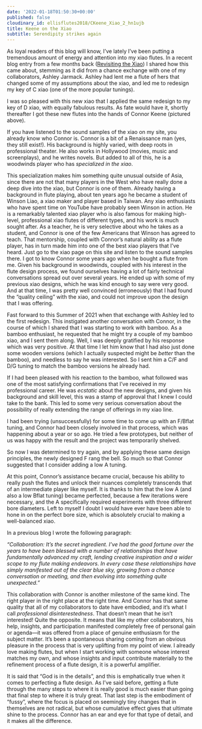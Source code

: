 ```yaml
---
date: '2022-01-18T01:50:30+00:00'
published: false
cloudinary_id: ellisflutes2018/CKeene_Xiao_2_hn1ujb
title: Keene on the Xiao
subtitle: Serendipity strikes again
---
```


As loyal readers of this blog will know, I’ve lately I’ve been putting a tremendous amount of energy and attention into my xiao flutes. In a recent blog entry from a few months back ([Revisiting the Xiao](https://www.ellisflutes.com/blog/revisiting-the-xiao)) I shared how this came about, stemming as it did from a chance exchange with one of my collaborators, Ashley Jarmack. Ashley had lent me a flute of hers that changed some of my assumptions about the xiao, and led me to redesign my key of C xiao (one of the more popular tunings).

I was so pleased with this new xiao that I applied the same redesign to my key of D xiao, with equally fabulous results. As fate would have it, shortly thereafter I got these new flutes into the hands of Connor Keene (pictured above).

If you have listened to the sound samples of the xiao on my site, you already know who Connor is. Connor is a bit of a Renaissance man (yes, they still exist!). His background is highly varied, with deep roots in professional theater. He also works in Hollywood (movies, music and screenplays), and he writes novels. But added to all of this, he is a woodwinds player who has *specialized in the xiao*.

This specialization makes him something quite unusual outside of Asia, since there are not that many players in the West who have really done a deep dive into the xiao, but Connor is one of them. Already having a background in flute playing, about ten years ago he became a student of Winson Liao, a xiao maker and player based in Taiwan. Any xiao enthusiasts who have spent time on YouTube have probably seen Winson in action. He is a remarkably talented xiao player who is also famous for making high-level, professional xiao flutes of different types, and his work is much sought after. As a teacher, he is very selective about who he takes as a student, and Connor is one of the few Americans that Winson has agreed to teach. That mentorship, coupled with Connor’s natural ability as a flute player, has in turn made him into one of the best xiao players that I’ve heard. Just go to the xiao page on this site and listen to the sound samples there.
I got to know Connor some years ago when he bought a flute from me. Given his background in woodwinds, coupled with his interest in the flute design process, we found ourselves having a lot of fairly technical conversations spread out over several years. He ended up with some of my previous xiao designs, which he was kind enough to say were very good. And at that time, I was pretty well convinced (erroneously) that I had found the “quality ceiling” with the xiao, and could not improve upon the design that I was offering.

Fast forward to this Summer of 2021 when that exchange with Ashley led to the first redesign. This instigated another conversation with Connor, in the course of which I shared that I was starting to work with bamboo. As a bamboo enthusiast, he requested that he might try a couple of my bamboo xiao, and I sent them along. Well, I was deeply gratified by his response which was very positive. At that time I let him know that I had also just done some wooden versions (which I actually suspected might be *better* than the bamboo), and needless to say he was interested. So I sent him a C/F and D/G tuning to match the bamboo versions he already had.

If I had been pleased with his reaction to the bamboo, what followed was one of the most satisfying confirmations that I’ve received in my professional career. He was *ecstatic* about the
new designs, and given his background and skill level, this was a stamp of approval that I knew I could take to the bank. This led to some very serious conversation about the possibility of really extending the range of offerings in my xiao line.

I had been trying (unsuccessfully) for some time to come up with an F/Bflat tuning, and Connor had been closely involved in that process, which was happening about a year or so ago. He tried a few prototypes, but neither of us was happy with the result and the project was temporarily shelved.

So now I was determined to try again, and by applying these same design principles, the newly designed F rang the bell. So much so that Connor suggested that I consider adding a low A tuning.

At this point, Connor’s assistance became crucial, because his ability to really push the flutes and unlock their nuances completely transcends that of an intermediate player like myself. It is thanks to him that the low A (and also a low Bflat tuning) became perfected, because a few iterations were necessary, and the A specifically required experiments with three different bore diameters. Left to myself I doubt I would have ever have been able to hone in on the perfect bore size, which is absolutely crucial to making a well-balanced xiao.

In a previous blog I wrote the following paragraph:

*“Collaboration: It’s the secret ingredient. I’ve had the good fortune over the years to have been blessed with a number of relationships that have fundamentally advanced my craft, lending creative inspiration and a wider scope to my flute making endeavors. In every case these relationships have simply manifested out of the clear blue sky, growing from a chance conversation or meeting, and then evolving into something quite unexpected.”*

This collaboration with Connor is another milestone of the same kind. The right player in the right place at the right time. And Connor has that same quality that all of my collaborators to date have embodied, and it’s what I call *professional disinterestedness*. That doesn’t mean that he isn’t interested! Quite the opposite. It means that like my other collaborators, his help, insights, and participation manifested completely free of personal gain or agenda—it was offered from a place of genuine enthusiasm for the subject matter. It’s been a spontaneous sharing coming from an obvious pleasure in the process that is very uplifting from my point of view. I already love making flutes, but when I start working with someone whose interest matches my own, and whose insights and input contribute materially to the refinement process of a flute design, it is a powerful amplifier.

It is said that “God is in the details”, and this is emphatically true when it comes to perfecting a flute design. As I’ve said before, getting a flute through the many steps to where it is really good is much easier than going that final step to where it is truly great. That last step is the embodiment of “fussy”, where the focus is placed on seemingly tiny changes that in themselves are not radical, but whose cumulative effect gives that ultimate shine to the process. Connor has an ear and eye for that type of detail, and it makes all the difference.